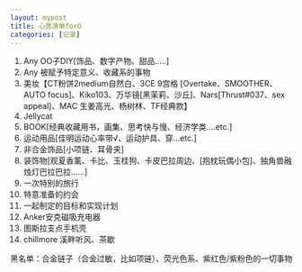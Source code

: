 ```yaml
---
layout: mypost
title: 心愿清单forO
categories: [记录]
---
```


1. Any OO子DIY[饰品、数字产物、甜品.....]
2. Any 被赋予特定意义、收藏系的事物
3. 美妆【CT粉饼2medium自然白、3CE 9宫格 [Overtake、SMOOTHER、AUTO focus]、Kiko103、万华镜[黑茉莉、沙丘]、Nars[Thrust#037、sex appeal]、MAC 生姜高光、杨树林、TF经典款】
4. Jellycat
5. BOOK[经典收藏用书，画集、思考快与慢、经济学类....etc.]
6. 运动用品[佳明运动心率带√、运动护具、穿...etc.]
7. 非合金饰品[小项链、耳骨夹]
8. 装饰物[观夏香薰、卡比、玉桂狗、卡皮巴拉周边、[抱枕玩偶小包]、独角兽融烛灯巴拉巴拉......]
9. 一次特别的旅行
10. 特意准备的约会
13. 一起制定的目标和实现计划
12. Anker安克磁吸充电器
13. 图斯拉支点手机壳
14. chillmore 溪畔听风、茶歇



黑名单：合金链子（合金过敏，比如项链）、荧光色系、紫红色/紫粉色的一切事物

